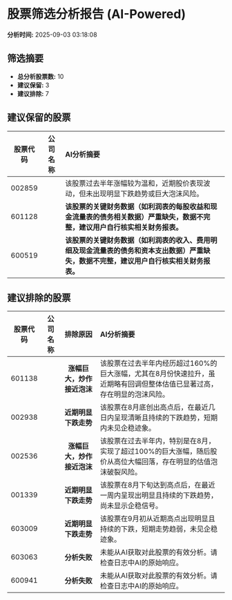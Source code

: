 # 股票筛选分析报告 (AI-Powered)

**分析时间:** 2025-09-03 03:18:08

## 筛选摘要

- **总分析股票数:** 10
- **建议保留:** 3
- **建议排除:** 7

## 建议保留的股票

| 股票代码 | 公司名称 | AI分析摘要 |
|:---:|:---:|:---|
| 002859 |  | 该股票过去半年涨幅较为温和，近期股价表现波动，但未出现明显下跌趋势或巨大泡沫风险。 |
| 601128 |  | **该股票的关键财务数据（如利润表的每股收益和现金流量表的债务相关数据）严重缺失，数据不完整，建议用户自行核实相关财务报表。** |
| 600519 |  | **该股票的关键财务数据（如利润表的收入、费用明细及现金流量表的债务和资本支出数据）严重缺失，数据不完整，建议用户自行核实相关财务报表。** |

## 建议排除的股票

| 股票代码 | 公司名称 | 排除原因 | AI分析摘要 |
|:---:|:---:|:---:|:---|
| 601138 |  | **涨幅巨大，炒作接近泡沫** | 该股票在过去半年内经历超过160%的巨大涨幅，尤其在8月份快速拉升，虽近期略有回调但整体估值已显著过高，存在明显的泡沫风险。 |
| 002938 |  | **近期明显下跌走势** | 该股票在8月底创出高点后，在最近几日内呈现清晰且持续的下跌趋势，短期内未见企稳迹象。 |
| 002536 |  | **涨幅巨大，炒作接近泡沫** | 该股票在过去半年内，特别是在8月，实现了超过100%的巨大涨幅，随后股价从高位大幅回落，存在明显的估值泡沫破裂风险。 |
| 001339 |  | **近期明显下跌走势** | 该股票在8月下旬达到高点后，在最近一周内呈现出明显且持续的下跌趋势，尚未显示企稳信号。 |
| 603009 |  | **近期明显下跌走势** | 该股票在9月初从近期高点出现明显且持续的下跌，短期走势趋弱，未见企稳迹象。 |
| 603063 |  | **分析失败** | 未能从AI获取对此股票的有效分析。请检查日志中AI的原始响应。 |
| 600941 |  | **分析失败** | 未能从AI获取对此股票的有效分析。请检查日志中AI的原始响应。 |
